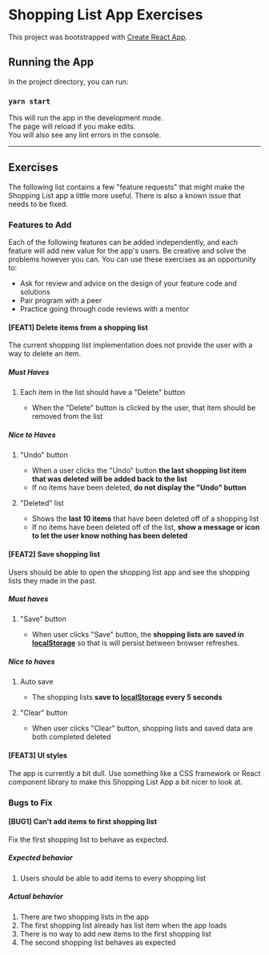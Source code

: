 # Shopping List App Exercises

This project was bootstrapped with [Create React App](https://github.com/facebook/create-react-app).

## Running the App

In the project directory, you can run:

### `yarn start`

This will run the app in the development mode.\
The page will reload if you make edits.\
You will also see any lint errors in the console.

--------------------

## Exercises

The following list contains a few "feature requests" that might make the Shopping List app
a little more useful. There is also a known issue that needs to be fixed.

### Features to Add

Each of the following features can be added independently, and each feature will
add new value for the app's users. Be creative and solve the problems however
you can. You can use these exercises as an opportunity to:

  - Ask for review and advice on the design of your feature code and solutions
  - Pair program with a peer
  - Practice going through code reviews with a mentor

#### [FEAT1] Delete items from a shopping list

The current shopping list implementation does not provide the user with a way
to delete an item.

##### Must Haves

1. Each item in the list should have a "Delete" button

    - When the "Delete" button is clicked by the user, that item should be removed from the list

##### Nice to Haves

1. "Undo" button

    - When a user clicks the "Undo" button **the last shopping list item that was deleted will be added back to the list**
    - If no items have been deleted, **do not display the "Undo" button**

2. "Deleted" list

    - Shows the **last 10 items** that have been deleted off of a shopping list
    - If no items have been deleted off of the list, **show a message or icon to let the user know nothing has been deleted**

#### [FEAT2] Save shopping list

Users should be able to open the shopping list app and see the shopping lists they made in the past.

##### Must haves

1. "Save" button

    - When user clicks "Save" button, the **shopping lists are saved in [localStorage](https://developer.mozilla.org/en-US/docs/Web/API/Window/localStorage)** so that is will persist between browser refreshes.

##### Nice to haves

1. Auto save

    - The shopping lists **save to
  [localStorage](https://developer.mozilla.org/en-US/docs/Web/API/Window/localStorage)
  every 5 seconds**

2. "Clear" button

    - When user clicks "Clear" button, shopping lists and saved data are both
  completed deleted

#### [FEAT3] UI styles

The app is currently a bit dull. Use something like a CSS framework or React component library to make this
Shopping List App a bit nicer to look at.

### Bugs to Fix

#### [BUG1] Can't add items to first shopping list

Fix the first shopping list to behave as expected.

##### Expected behavior

1. Users should be able to add items to every shopping list

##### Actual behavior

1. There are two shopping lists in the app
2. The first shopping list already has list item when the app loads
3. There is no way to add new items to the first shopping list
4. The second shopping list behaves as expected
